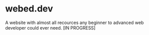 # webed.dev
A website with almost all recources any beginner to advanced web developer could ever need. [IN PROGRESS]
